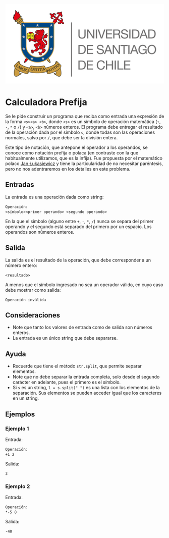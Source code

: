 ![logo](./assets/logo_usach.png)

# Calculadora Prefija

Se le pide construir un programa que reciba como entrada una expresión de la forma `<s><a> <b>`, donde `<s>` es un símbolo de operación matemática (`+`, `-`, `*` o `/`) y `<a>`, `<b>` números enteros. El programa debe entregar el resultado de la operación dada por el símbolo `s`, donde todas son las operaciones normales, salvo por `/`, que debe ser la división entera.

Este tipo de notación, que antepone el operador a los operandos, se conoce como notación prefija o polaca (en contraste con la que habitualmente utilizamos, que es la infija). Fue propuesta por el matemático polaco [Jan Łukasiewicz](https://es.wikipedia.org/wiki/Jan_%C5%81ukasiewicz) y tiene la particularidad de no necesitar paréntesis, pero no nos adentraremos en los detalles en este problema.

## Entradas

La entrada es una operación dada como string:
```
Operación:
<símbolo><primer operando> <segundo operando>
```
En la que el símbolo (alguno entre `+`, `-`, `*`, `/`) nunca se separa del primer operando y el segundo está separado del primero por un espacio. Los operandos son números enteros.

## Salida

La salida es el resultado de la operación, que debe corresponder a un número entero:
```
<resultado>
```
A menos que el símbolo ingresado no sea un operador válido, en cuyo caso debe mostrar como salida:
```
Operación inválida
```

## Consideraciones
- Note que tanto los valores de entrada como de salida son números enteros.
- La entrada es un único string que debe separarse.

## Ayuda
- Recuerde que tiene el método `str.split`, que permite separar elementos.
- Note que no debe separar la entrada completa, solo desde el segundo carácter en adelante, pues el primero es el símbolo.
- Si `s` es un string, `l = s.split(" ")` es una lista con los elementos de la separación. Sus elementos se pueden acceder igual que los caracteres en un string.

## Ejemplos

### Ejemplo 1
Entrada:
```
Operación:
+1 2
```

Salida:
```
3
```

### Ejemplo 2
Entrada:
```
Operación:
*-5 8
```

Salida:
```
-40
```
